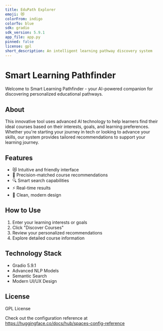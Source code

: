 ```yaml
---
title: EduPath Explorer
emoji: 😻
colorFrom: indigo
colorTo: blue
sdk: gradio
sdk_version: 5.9.1
app_file: app.py
pinned: false
license: gpl
short_description: An intelligent learning pathway discovery system
---
```


# Smart Learning Pathfinder

Welcome to Smart Learning Pathfinder - your AI-powered companion for discovering personalized educational pathways.

## About

This innovative tool uses advanced AI technology to help learners find their ideal courses based on their interests, goals, and learning preferences. Whether you're starting your journey in tech or looking to advance your skills, our system provides tailored recommendations to support your learning journey.

## Features

- 😻 Intuitive and friendly interface
- 🎯 Precision-matched course recommendations
- 🔍 Smart search capabilities
- ⚡ Real-time results
- 🎨 Clean, modern design

## How to Use

1. Enter your learning interests or goals
2. Click "Discover Courses"
3. Review your personalized recommendations
4. Explore detailed course information

## Technology Stack

- Gradio 5.9.1
- Advanced NLP Models
- Semantic Search
- Modern UI/UX Design

## License

GPL License

Check out the configuration reference at https://huggingface.co/docs/hub/spaces-config-reference


